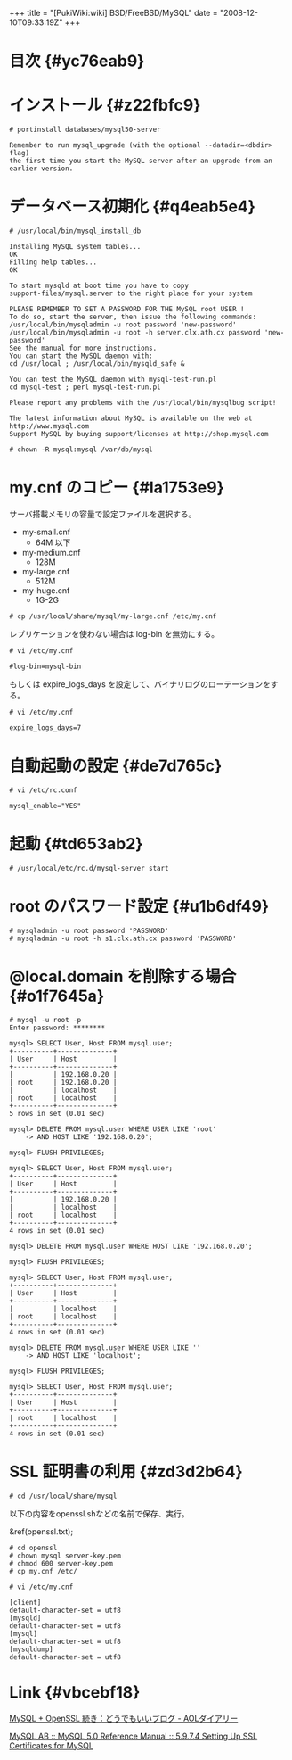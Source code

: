 +++
title = "[PukiWiki:wiki] BSD/FreeBSD/MySQL"
date = "2008-12-10T09:33:19Z"
+++

# 目次  {#yc76eab9}


# インストール  {#z22fbfc9}

```
# portinstall databases/mysql50-server

Remember to run mysql_upgrade (with the optional --datadir=<dbdir> flag)
the first time you start the MySQL server after an upgrade from an
earlier version.

```

# データベース初期化  {#q4eab5e4}

```
# /usr/local/bin/mysql_install_db

Installing MySQL system tables...
OK
Filling help tables...
OK

To start mysqld at boot time you have to copy
support-files/mysql.server to the right place for your system

PLEASE REMEMBER TO SET A PASSWORD FOR THE MySQL root USER !
To do so, start the server, then issue the following commands:
/usr/local/bin/mysqladmin -u root password 'new-password'
/usr/local/bin/mysqladmin -u root -h server.clx.ath.cx password 'new-password'
See the manual for more instructions.
You can start the MySQL daemon with:
cd /usr/local ; /usr/local/bin/mysqld_safe &

You can test the MySQL daemon with mysql-test-run.pl
cd mysql-test ; perl mysql-test-run.pl

Please report any problems with the /usr/local/bin/mysqlbug script!

The latest information about MySQL is available on the web at
http://www.mysql.com
Support MySQL by buying support/licenses at http://shop.mysql.com

# chown -R mysql:mysql /var/db/mysql

```

# my.cnf のコピー  {#la1753e9}
サーバ搭載メモリの容量で設定ファイルを選択する。

- my-small.cnf
    -  64M 以下
- my-medium.cnf
    -  128M
- my-large.cnf
    -  512M
- my-huge.cnf
    -  1G-2G


```
# cp /usr/local/share/mysql/my-large.cnf /etc/my.cnf

```

レプリケーションを使わない場合は log-bin を無効にする。


```
# vi /etc/my.cnf

#log-bin=mysql-bin

```

もしくは expire_logs_days を設定して、バイナリログのローテーションをする。


```
# vi /etc/my.cnf

expire_logs_days=7

```

# 自動起動の設定  {#de7d765c}

```
# vi /etc/rc.conf

mysql_enable="YES"

```

# 起動  {#td653ab2}

```
# /usr/local/etc/rc.d/mysql-server start

```

# root のパスワード設定  {#u1b6df49}

```
# mysqladmin -u root password 'PASSWORD'
# mysqladmin -u root -h s1.clx.ath.cx password 'PASSWORD'

```

# @local.domain を削除する場合  {#o1f7645a}

```
# mysql -u root -p
Enter password: ********

mysql> SELECT User, Host FROM mysql.user;
+----------+--------------+
| User     | Host         |
+----------+--------------+
|          | 192.168.0.20 |
| root     | 192.168.0.20 |
|          | localhost    |
| root     | localhost    |
+----------+--------------+
5 rows in set (0.01 sec)

mysql> DELETE FROM mysql.user WHERE USER LIKE 'root'
    -> AND HOST LIKE '192.168.0.20';

mysql> FLUSH PRIVILEGES;

mysql> SELECT User, Host FROM mysql.user;
+----------+--------------+
| User     | Host         |
+----------+--------------+
|          | 192.168.0.20 |
|          | localhost    |
| root     | localhost    |
+----------+--------------+
4 rows in set (0.01 sec)

mysql> DELETE FROM mysql.user WHERE HOST LIKE '192.168.0.20';

mysql> FLUSH PRIVILEGES;

mysql> SELECT User, Host FROM mysql.user;
+----------+--------------+
| User     | Host         |
+----------+--------------+
|          | localhost    |
| root     | localhost    |
+----------+--------------+
4 rows in set (0.01 sec)

mysql> DELETE FROM mysql.user WHERE USER LIKE ''
    -> AND HOST LIKE 'localhost';

mysql> FLUSH PRIVILEGES;

mysql> SELECT User, Host FROM mysql.user;
+----------+--------------+
| User     | Host         |
+----------+--------------+
| root     | localhost    |
+----------+--------------+
4 rows in set (0.01 sec)

```

# SSL 証明書の利用  {#zd3d2b64}

```
# cd /usr/local/share/mysql

```

以下の内容をopenssl.shなどの名前で保存、実行。

&ref(openssl.txt);


```
# cd openssl
# chown mysql server-key.pem
# chmod 600 server-key.pem
# cp my.cnf /etc/

# vi /etc/my.cnf

[client]
default-character-set = utf8
[mysqld]
default-character-set = utf8
[mysql]
default-character-set = utf8
[mysqldump]
default-character-set = utf8

```

# Link  {#vbcebf18}
[MySQL + OpenSSL 続き：どうでもいいブログ - AOLダイアリー](http://diary.jp.aol.com/fud9ay8dyeh/38.html "MySQL + OpenSSL 続き：どうでもいいブログ - AOLダイアリー")

[MySQL AB :: MySQL 5.0 Reference Manual :: 5.9.7.4 Setting Up SSL Certificates for MySQL](http://dev.mysql.com/doc/refman/5.0/en/secure-create-certs.html "MySQL AB :: MySQL 5.0 Reference Manual :: 5.9.7.4 Setting Up SSL Certificates for MySQL")
